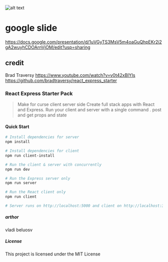 ![alt text](https://i.imgur.com/D340N9N.png)


# google slide
https://docs.google.com/presentation/d/1uVGyTS3MsV5m4oaGuQhpEKr2i2gA2wuyhCDOArnVjOM/edit?usp=sharing

##  credit
Brad Traversy
https://www.youtube.com/watch?v=v0t42xBIYIs
https://github.com/bradtraversy/react_express_starter
###  React Express Starter Pack 
> Make for curse client server side
> Create full stack apps with React and Express. Run your client and server with a single command . 
> post and get
> props and state
####  Quick Start

``` bash
# Install dependencies for server
npm install

# Install dependencies for client
npm run client-install

# Run the client & server with concurrently
npm run dev

# Run the Express server only
npm run server

# Run the React client only
npm run client

# Server runs on http://localhost:5000 and client on http://localhost:3000
```
#####  arthor
vladi beluosv
#####  License
This project is licensed under the MIT License

